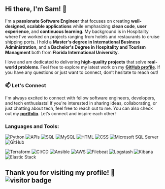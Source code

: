 ## Hi there, I'm Sam! 👋

I'm a **passionate Software Engineer** that focuses on creating **well-designed, scalable applications** while emphasizing **clean code**, **user experience**, and **continuous learning**. 
My background is in Hospitality where I've worked on projects ranging from hotels and restaurants to cruise shipping ports. I hold a **Master's degree in International Business Administration**, and a **Bachelor's Degree in Hospitality and Tourism Managment** both from **Florida International University**.


I love and am dedicated to delivering **high-quality projects** that solve **real-world problems**. 
Feel free to explore my latest work on my [**GitHub profile**](https://github.com/sjamesjr). If you have any questions or just want to connect, don’t hesitate to reach out!

### 📫 Let's Connect
I'm always excited to connect with fellow software engineers, developers, and tech enthusiasts! If you're interested in sharing ideas, collaborating, or just chatting about tech, feel free to reach out to me.
You can also check out my [**portfolio**]().  Let’s connect and inspire each other!

### Languages and Tools:
![Python](https://img.shields.io/badge/-Python-3776AB?style=flat&logo=python&logoColor=white) 
![APIs](https://img.shields.io/badge/-APIs-00457C?style=flat&logo=api&logoColor=white) 
![SQL](https://img.shields.io/badge/-SQL-CC2927?style=flat&logo=microsoft-sql-server&logoColor=white) 
![MySQL](https://img.shields.io/badge/-MySQL-4479A1?style=flat&logo=mysql&logoColor=white) 
![HTML](https://img.shields.io/badge/-HTML-E34F26?style=flat&logo=html5&logoColor=white) 
![CSS](https://img.shields.io/badge/-CSS-1572B6?style=flat&logo=css3&logoColor=white) 
![Microsoft SQL Server](https://img.shields.io/badge/-SQL%20Server-CC2927?style=flat&logo=microsoft-sql-server&logoColor=white) 
![GitHub](https://img.shields.io/badge/-GitHub-181717?style=flat&logo=github&logoColor=white) 

![Terraform](https://img.shields.io/badge/-Terraform-623CE4?style=flat&logo=terraform&logoColor=white) 
![CI/CD](https://img.shields.io/badge/-CI%2FCD-4285F4?style=flat&logo=githubactions&logoColor=white) 
![Ansible](https://img.shields.io/badge/-Ansible-EE0000?style=flat&logo=ansible&logoColor=white) 
![AWS](https://img.shields.io/badge/-AWS-232F3E?style=flat&logo=amazonaws&logoColor=white) 
![Filebeat](https://img.shields.io/badge/-Filebeat-005571?style=flat&logo=elastic&logoColor=white) 
![Logstash](https://img.shields.io/badge/-Logstash-005571?style=flat&logo=logstash&logoColor=white) 
![Kibana](https://img.shields.io/badge/-Kibana-005571?style=flat&logo=kibana&logoColor=white) 
![Elastic Stack](https://img.shields.io/badge/-Elastic%20Stack-005571?style=flat&logo=elasticsearch&logoColor=white)




## Thank you for visiting my profile! 🌟 ![visitor badge](https://visitor-badge.laobi.icu/badge?page_id=nataliara28.visitor-badge&format=true)
